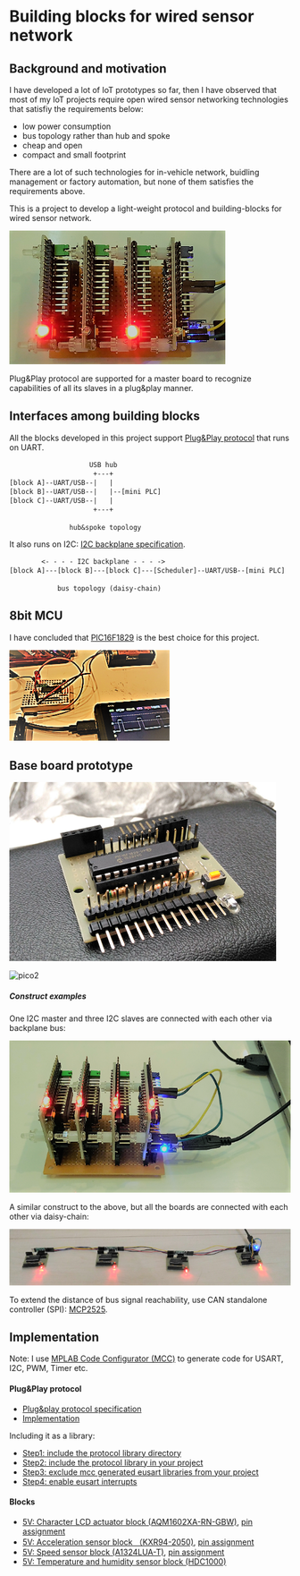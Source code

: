 # Building blocks for wired sensor network

## Background and motivation

I have developed a lot of IoT prototypes so far, then I have observed that most of my IoT projects require open wired sensor networking technologies that satisfiy the requirements below:

- low power consumption
- bus topology rather than hub and spoke
- cheap and open
- compact and small footprint

There are a lot of such technologies for in-vehicle network, buidling management or factory automation, but none of them satisfies the requirements above.

This is a project to develop a light-weight protocol and building-blocks for wired sensor network.

![compact2](./doc/compact2.png)

Plug&Play protocol are supported for a master board to recognize capabilities of all its slaves in a plug&play manner.

## Interfaces among building blocks

All the blocks developed in this project support [Plug&Play protocol](./doc/PROTOCOL.md) that runs on UART.

```
                    USB hub
                     +---+
[block A]--UART/USB--|   |
[block B]--UART/USB--|   |--[mini PLC]
[block C]--UART/USB--|   |
                     +---+
                     
               hub&spoke topology
```

It also runs on I2C: [I2C backplane specification](./doc/I2C_BACKPLANE_SPEC.pptx).

```
        <- - - - I2C backplane - - - ->
[block A]---[block B]---[block C]---[Scheduler]--UART/USB--[mini PLC]

            bus topology (daisy-chain)
```

## 8bit MCU

I have concluded that [PIC16F1829](http://ww1.microchip.com/downloads/en/DeviceDoc/41440A.pdf) is the best choice for this project.

![pic16f1](./doc/starting_project.png)

## Base board prototype

![prototype3](./doc/prototype3.png)

![pico2](https://docs.google.com/drawings/d/1_WCC4vuPbIT2im9c337ibk5xEq9WKzrT9907IOWTCCA/pub?w=680&h=400)

##### Construct examples

One I2C master and three I2C slaves are connected with each other via backplane bus:

![compact](./doc/compact.png)

A similar construct to the above, but all the boards are connected with each other via daisy-chain:

![daisy_chain](./doc/daisy_chain.png)

To extend the distance of bus signal reachability, use CAN standalone controller (SPI): [MCP2525](http://ww1.microchip.com/downloads/en/DeviceDoc/21801e.pdf).

## Implementation

Note: I use [MPLAB Code Configurator (MCC)](http://www.microchip.com/mplab/mplab-code-configurator) to generate code for USART, I2C, PWM, Timer etc.

#### Plug&Play protocol

- [Plug&play protocol specification](./doc/PROTOCOL.md)
- [Implementation](./mini_plc/lib/protocol.X)

Including it as a library:
- [Step1: include the protocol library directory](./doc/mcc_eusart4.png)
- [Step2: include the protocol library in your project](./doc/mcc_eusart3.png)
- [Step3: exclude mcc generated eusart libraries from your project](./doc/mcc_eusart2.png)
- [Step4: enable eusart interrupts](./doc/mcc_eusart.png)

#### Blocks

- [5V: Character LCD actuator block (AQM1602XA-RN-GBW)](./mini_plc/i2c_slave_lcd.X), [pin assignment](./doc/lcd_pin.png)
- [5V: Acceleration sensor block （KXR94-2050)](./mini_plc/i2c_slave_accel.X), [pin assignment](./doc/acceleration_pin.png)
- [5V: Speed sensor block (A1324LUA-T)](./mini_plc/i2c_slave_speed.X), [pin assignment](./doc/rotation_pin.png)
- [5V: Temperature and humidity sensor block (HDC1000)](./mini_plc/i2c_temp.X)
